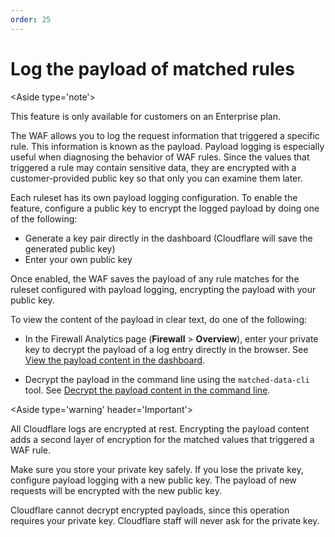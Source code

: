```yaml
---
order: 25
---
```


# Log the payload of matched rules

<Aside type='note'>

This feature is only available for customers on an Enterprise plan.

</Aside>

The WAF allows you to log the request information that triggered a specific rule. This information is known as the payload. Payload logging is especially useful when diagnosing the behavior of WAF rules. Since the values that triggered a rule may contain sensitive data, they are encrypted with a customer-provided public key so that only you can examine them later.

Each ruleset has its own payload logging configuration. To enable the feature, configure a public key to encrypt the logged payload by doing one of the following:

* Generate a key pair directly in the dashboard (Cloudflare will save the generated public key)
* Enter your own public key

Once enabled, the WAF saves the payload of any rule matches for the ruleset configured with payload logging, encrypting the payload with your public key.

To view the content of the payload in clear text, do one of the following:

* In the Firewall Analytics page (**Firewall** > **Overview**), enter your private key to decrypt the payload of a log entry directly in the browser. See [View the payload content in the dashboard](/managed-rulesets/payload-logging/view).

* Decrypt the payload in the command line using the `matched-data-cli` tool. See [Decrypt the payload content in the command line](/managed-rulesets/payload-logging/command-line/decrypt-payload).

<Aside type='warning' header='Important'>

All Cloudflare logs are encrypted at rest. Encrypting the payload content adds a second layer of encryption for the matched values that triggered a WAF rule.

Make sure you store your private key safely. If you lose the private key, configure payload logging with a new public key. The payload of new requests will be encrypted with the new public key.

Cloudflare cannot decrypt encrypted payloads, since this operation requires your private key. Cloudflare staff will never ask for the private key.

</Aside>
